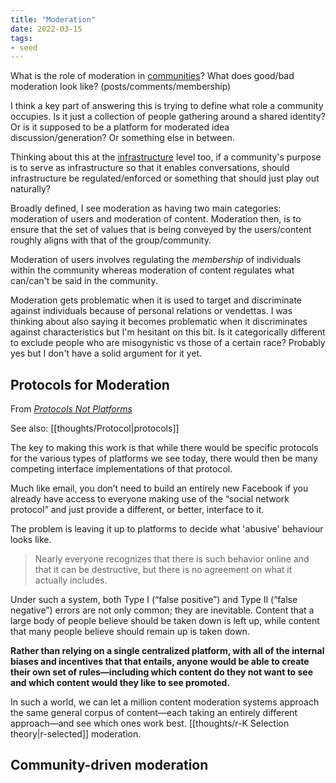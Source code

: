 ```yaml
---
title: "Moderation"
date: 2022-03-15
tags:
- seed
---
```


What is the role of moderation in [communities](thoughts/communities.md)? What does good/bad moderation look like? (posts/comments/membership)

I think a key part of answering this is trying to define what role a community occupies. Is it just a collection of people gathering around a shared identity? Or is it supposed to be a platform for moderated idea discussion/generation? Or something else in between.

Thinking about this at the [infrastructure](/thoughts/infrastructure) level too, if a community's purpose is to serve as infrastructure so that it enables conversations, should infrastructure be regulated/enforced or something that should just play out naturally?

Broadly defined, I see moderation as having two main categories: moderation of users and moderation of content. Moderation then, is to ensure that the set of values that is being conveyed by the users/content roughly aligns with that of the group/community.

Moderation of users involves regulating the *membership* of individuals within the community whereas moderation of content regulates what can/can't be said in the community.

Moderation gets problematic when it is used to target and discriminate against individuals because of personal relations or vendettas. I was thinking about also saying it becomes problematic when it discriminates against characteristics but I'm hesitant on this bit. Is it categorically different to exclude people who are misogynistic vs those of a certain race? Probably yes but I don't have a solid argument for it yet.

## Protocols for Moderation
From *[Protocols Not Platforms](https://knightcolumbia.org/content/protocols-not-platforms-a-technological-approach-to-free-speech)*

See also: [[thoughts/Protocol|protocols]]

The key to making this work is that while there would be specific protocols for the various types of platforms we see today, there would then be many competing interface implementations of that protocol.

Much like email, you don’t need to build an entirely new Facebook if you already have access to everyone making use of the “social network protocol” and just provide a different, or better, interface to it.

The problem is leaving it up to platforms to decide what 'abusive' behaviour looks like.

> Nearly everyone recognizes that there is such behavior online and that it can be destructive, but there is no agreement on what it actually includes.

Under such a system, both Type I (“false positive”) and Type II (“false negative”) errors are not only common; they are inevitable. Content that a large body of people believe should be taken down is left up, while content that many people believe should remain up is taken down.

**Rather than relying on a single centralized platform, with all of the internal biases and incentives that that entails, anyone would be able to create their own set of rules—including which content do they not want to see and which content would they like to see promoted.** 

In such a world, we can let a million content moderation systems approach the same general corpus of content—each taking an entirely different approach—and see which ones work best. [[thoughts/r-K Selection theory|r-selected]] moderation.

## Community-driven moderation
